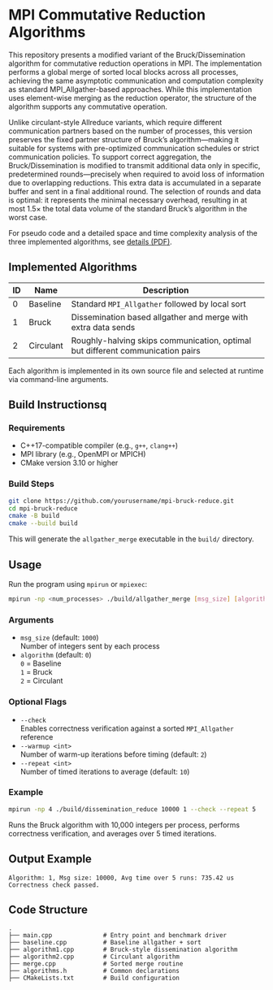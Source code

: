 # MPI Commutative Reduction Algorithms

This repository presents a modified variant of the Bruck/Dissemination algorithm for commutative reduction operations in MPI. The implementation performs a global merge of sorted local blocks across all processes, achieving the same asymptotic communication and computation complexity as standard MPI_Allgather-based approaches. While this implementation uses element-wise merging as the reduction operator, the structure of the algorithm supports any commutative operation.

Unlike circulant-style Allreduce variants, which require different communication partners based on the number of processes, this version preserves the fixed partner structure of Bruck’s algorithm—making it suitable for systems with pre-optimized communication schedules or strict communication policies. To support correct aggregation, the Bruck/Dissemination is modified to transmit additional data only in specific, predetermined rounds—precisely when required to avoid loss of information due to overlapping reductions. This extra data is accumulated in a separate buffer and sent in a final additional round. The selection of rounds and data is optimal: it represents the minimal necessary overhead, resulting in at most 1.5× the total data volume of the standard Bruck’s algorithm in the worst case.

For pseudo code and a detailed space and time complexity analysis of the three implemented algorithms, see [details (PDF)](./details.pdf).


## Implemented Algorithms

| ID | Name       | Description                                                                          |
|----|------------|--------------------------------------------------------------------------------------|
| 0  | Baseline   | Standard `MPI_Allgather` followed by local sort                                      |
| 1  | Bruck      | Dissemination based allgather and merge with extra data sends                        |
| 2  | Circulant  | Roughly-halving skips communication, optimal but different communication pairs       |

Each algorithm is implemented in its own source file and selected at runtime via command-line arguments.

## Build Instructionsq

### Requirements

- C++17-compatible compiler (e.g., `g++`, `clang++`)
- MPI library (e.g., OpenMPI or MPICH)
- CMake version 3.10 or higher

### Build Steps

```bash
git clone https://github.com/yourusername/mpi-bruck-reduce.git
cd mpi-bruck-reduce
cmake -B build
cmake --build build
```

This will generate the `allgather_merge` executable in the `build/` directory.

## Usage

Run the program using `mpirun` or `mpiexec`:

```bash
mpirun -np <num_processes> ./build/allgather_merge [msg_size] [algorithm] [--check] [--warmup <int>] [--repeat <int>]
```

### Arguments

- `msg_size` (default: `1000`)  
  Number of integers sent by each process
- `algorithm` (default: `0`)  
  `0` = Baseline  
  `1` = Bruck  
  `2` = Circulant

### Optional Flags

- `--check`  
  Enables correctness verification against a sorted `MPI_Allgather` reference
- `--warmup <int>`  
  Number of warm-up iterations before timing (default: `2`)
- `--repeat <int>`  
  Number of timed iterations to average (default: `10`)

### Example

```bash
mpirun -np 4 ./build/dissemination_reduce 10000 1 --check --repeat 5
```

Runs the Bruck algorithm with 10,000 integers per process, performs correctness verification, and averages over 5 timed iterations.

## Output Example

```
Algorithm: 1, Msg size: 10000, Avg time over 5 runs: 735.42 us
Correctness check passed.
```

## Code Structure

```
.
├── main.cpp              # Entry point and benchmark driver
├── baseline.cpp          # Baseline allgather + sort
├── algorithm1.cpp        # Bruck-style dissemination algorithm
├── algorithm2.cpp        # Circulant algorithm
├── merge.cpp             # Sorted merge routine
├── algorithms.h          # Common declarations
├── CMakeLists.txt        # Build configuration
```